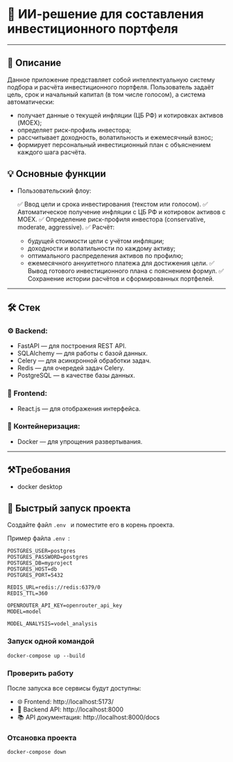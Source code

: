 # 🧠 ИИ-решение для составления инвестиционного портфеля
***

## 📖 Описание

Данное приложение представляет собой интеллектуальную систему подбора и расчёта инвестиционного портфеля.
Пользователь задаёт цель, срок и начальный капитал (в том числе голосом), а система автоматически:
 - получает данные о текущей инфляции (ЦБ РФ) и котировках активов (MOEX);
 - определяет риск-профиль инвестора;
 - рассчитывает доходность, волатильность и ежемесячный взнос;
 - формирует персональный инвестиционный план с объяснением каждого шага расчёта.

## 💡 Основные функции

- Пользовательский флоу:

    ✅ Ввод цели и срока инвестирования (текстом или голосом).
    ✅ Автоматическое получение инфляции с ЦБ РФ и котировок активов с MOEX.
    ✅ Определение риск-профиля инвестора (conservative, moderate, aggressive).
    ✅ Расчёт:
	- будущей стоимости цели с учётом инфляции;
	- доходности и волатильности по каждому активу;
	- оптимального распределения активов по профилю;
	- ежемесячного аннуитетного платежа для достижения цели.
    ✅ Вывод готового инвестиционного плана с пояснением формул.
    ✅ Сохранение истории расчётов и сформированных портфелей.

***


## 🛠️ Стек

### ⚙️ Backend:
- FastAPI — для построения REST API.
- SQLAlchemy — для работы с базой данных.
- Celery — для асинхронной обработки задач.
- Redis — для очередей задач Celery.
- PostgreSQL — в качестве базы данных.

### 🎨 Frontend:
- React.js — для отображения интерфейса.

### 🐳 Контейнеризация:
- Docker — для упрощения развертывания.
***

## ⚒️Требования

- docker desktop

## 🚀 Быстрый запуск проекта
Создайте файл `.env ` и поместите его в корень проекта.

Пример файла `.env `:
```
POSTGRES_USER=postgres
POSTGRES_PASSWORD=postgres
POSTGRES_DB=myproject
POSTGRES_HOST=db
POSTGRES_PORT=5432

REDIS_URL=redis://redis:6379/0
REDIS_TTL=360

OPENROUTER_API_KEY=openrouter_api_key
MODEL=model

MODEL_ANALYSIS=vodel_analysis
```

### Запуск одной командой
```
docker-compose up --build
```

### Проверить работу
После запуска все сервисы будут доступны:
* 🌐 Frontend: http://localhost:5173/
* 🔧 Backend API: http://localhost:8000
* 📚 API документация: http://localhost:8000/docs

### Отсановка проекта
```
docker-compose down
```
